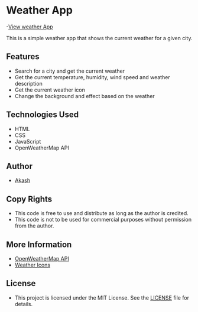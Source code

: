 # Weather App
-[View weather App](https://fresh-wether-app.netlify.app/)

This is a simple weather app that shows the current weather for a given city.

## Features

- Search for a city and get the current weather
- Get the current temperature, humidity, wind speed and weather description
- Get the current weather icon
- Change the background and effect based on the weather

## Technologies Used

- HTML
- CSS
- JavaScript
- OpenWeatherMap API

## Author

- [Akash](https://github.com/akashjadhav3348)

## Copy Rights

- This code is free to use and distribute as long as the author is credited.
- This code is not to be used for commercial purposes without permission from the author.

## More Information

- [OpenWeatherMap API](https://openweathermap.org/)
- [Weather Icons](https://erikflowers.github.io/weather-icons/)


## License

- This project is licensed under the MIT License. See the [LICENSE](LICENSE) file for details.
